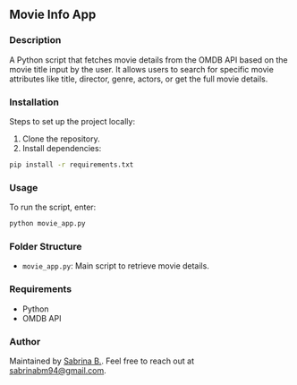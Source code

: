 ## Movie Info App

### Description

A Python script that fetches movie details from the OMDB API based on the movie title input by the user. It allows users to search for specific movie attributes like title, director, genre, actors, or get the full movie details.

### Installation

Steps to set up the project locally:

1. Clone the repository.
2. Install dependencies:

```bash
pip install -r requirements.txt
```

### Usage

To run the script, enter:

```bash
python movie_app.py
```

### Folder Structure

- `movie_app.py`: Main script to retrieve movie details.

### Requirements

- Python
- OMDB API

### Author

Maintained by [Sabrina B.](https://github.com/sabrinabm94/about/blob/main/README.md). Feel free to reach out at <sabrinabm94@gmail.com>.

